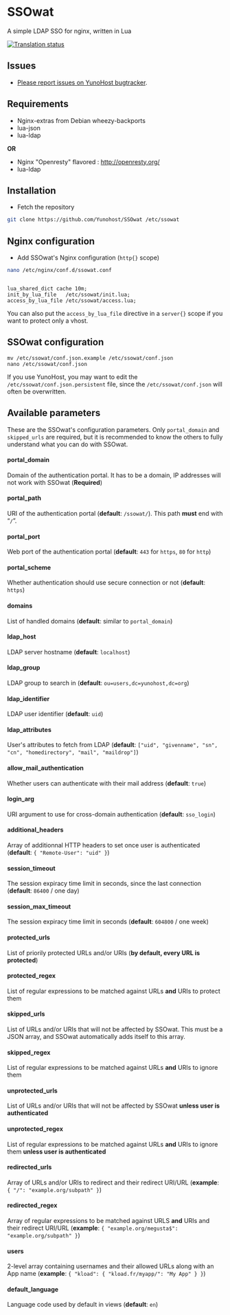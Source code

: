 SSOwat
======

A simple LDAP SSO for nginx, written in Lua

<a href="https://translate.yunohost.org/engage/yunohost/?utm_source=widget">
<img src="https://translate.yunohost.org/widgets/yunohost/-/287x66-white.png" alt="Translation status" />
</a>

Issues
------

- [Please report issues on YunoHost bugtracker](https://github.com/YunoHost/issues).

Requirements
------------

- Nginx-extras from Debian wheezy-backports
- lua-json
- lua-ldap

**OR**

- Nginx "Openresty" flavored : http://openresty.org/
- lua-ldap

Installation
------------

* Fetch the repository

```bash
git clone https://github.com/Yunohost/SSOwat /etc/ssowat
```


Nginx configuration
-------------------

* Add SSOwat's Nginx configuration (`http{}` scope)

```bash
nano /etc/nginx/conf.d/ssowat.conf
```

```nginx

lua_shared_dict cache 10m;
init_by_lua_file   /etc/ssowat/init.lua;
access_by_lua_file /etc/ssowat/access.lua;

```

You can also put the `access_by_lua_file` directive in a `server{}` scope if you want to protect only a vhost.


SSOwat configuration
--------------------

```
mv /etc/ssowat/conf.json.example /etc/ssowat/conf.json
nano /etc/ssowat/conf.json
```

If you use YunoHost, you may want to edit the `/etc/ssowat/conf.json.persistent` file, since the `/etc/ssowat/conf.json` will often be overwritten.

## Available parameters

These are the SSOwat's configuration parameters. Only `portal_domain` and `skipped_urls` are required, but it is recommended to know the others to fully understand what you can do with SSOwat.

#### portal_domain

Domain of the authentication portal. It has to be a domain, IP addresses will not work with SSOwat (**Required**)

#### portal_path

URI of the authentication portal (**default**: `/ssowat/`). This path **must** end with “`/`”.

#### portal_port

Web port of the authentication portal (**default**: `443` for `https`, `80` for `http`)

#### portal_scheme

Whether authentication should use secure connection or not (**default**: `https`)

#### domains

List of handled domains (**default**: similar to `portal_domain`)

#### ldap_host

LDAP server hostname (**default**: `localhost`)

#### ldap_group

LDAP group to search in (**default**: `ou=users,dc=yunohost,dc=org`)

#### ldap_identifier

LDAP user identifier (**default**: `uid`)

#### ldap_attributes

User's attributes to fetch from LDAP (**default**: `["uid", "givenname", "sn", "cn", "homedirectory", "mail", "maildrop"]`)

#### allow_mail_authentication

Whether users can authenticate with their mail address (**default**: `true`)

#### login_arg

URI argument to use for cross-domain authentication (**default**: `sso_login`)

#### additional_headers

Array of additionnal HTTP headers to set once user is authenticated (**default**: `{ "Remote-User": "uid" }`)

#### session_timeout

The session expiracy time limit in seconds, since the last connection (**default**: `86400` / one day)

#### session_max_timeout

The session expiracy time limit in seconds (**default**: `604800` / one week)

#### protected_urls

List of priorily protected URLs and/or URIs (**by default, every URL is protected**)

#### protected_regex

List of regular expressions to be matched against URLs **and** URIs to protect them

#### skipped_urls

List of URLs and/or URIs that will not be affected by SSOwat. This must be a JSON array, and SSOwat automatically adds itself to this array.

#### skipped_regex

List of regular expressions to be matched against URLs **and** URIs to ignore them

#### unprotected_urls

List of URLs and/or URIs that will not be affected by SSOwat **unless user is authenticated**

#### unprotected_regex

List of regular expressions to be matched against URLs **and** URIs to ignore them **unless user is authenticated**

#### redirected_urls

Array of URLs and/or URIs to redirect and their redirect URI/URL (**example**: `{ "/": "example.org/subpath" }`)

#### redirected_regex

Array of regular expressions to be matched against URLS **and** URIs and their redirect URI/URL (**example**: `{ "example.org/megusta$": "example.org/subpath" }`)

#### users

2-level array containing usernames and their allowed URLs along with an App name (**example**: `{ "kload": { "kload.fr/myapp/": "My App" } }`)

#### default_language

Language code used by default in views (**default**: `en`)
